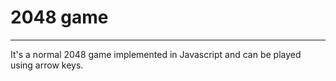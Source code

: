 # 2048 game
------------------------------------------------------
It's a normal 2048 game implemented in Javascript and can be played using arrow keys.
